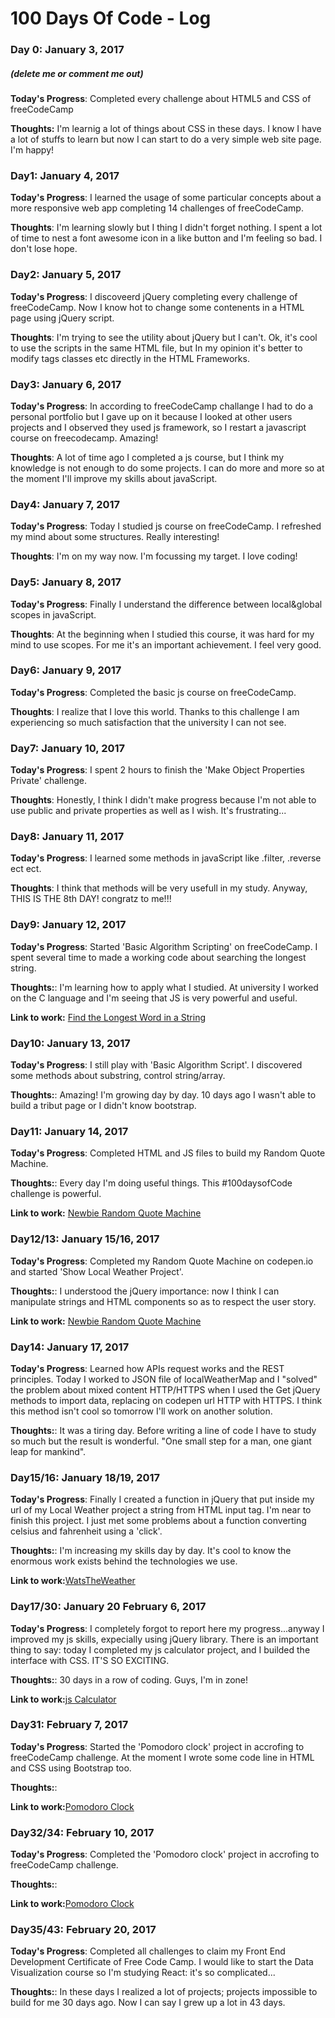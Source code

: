 # 100 Days Of Code - Log

### Day 0: January 3, 2017
##### (delete me or comment me out)

**Today's Progress**: Completed every challenge about HTML5 and CSS of freeCodeCamp

**Thoughts:** I'm learnig a lot of things about CSS in these days. I know I have a lot of stuffs to learn but now I can start to do a very simple web site page. I'm happy!

<!--**Link to work:** [Calculator App](http://www.example.com) -->

### Day1: January 4, 2017

**Today's Progress**: I learned the usage of some particular concepts about a more responsive web app completing 14 challenges of freeCodeCamp.

**Thoughts**: I'm learning slowly but I thing I didn't forget nothing. I spent a lot of time to nest a font awesome icon in a like button and I'm feeling so bad. I don't lose hope.

### Day2: January 5, 2017

**Today's Progress**: I discoveerd jQuery completing every challenge of freeCodeCamp. Now I know hot to change some contenents in a HTML page using jQuery script. 

**Thoughts**: I'm trying to see the utility about jQuery but I can't. Ok, it's cool to use the scripts in the same HTML file, but In my opinion it's better to modify tags classes etc directly in the HTML Frameworks. 


### Day3: January 6, 2017

**Today's Progress**: In according to freeCodeCamp challange I had to do a personal portfolio but I gave up on it because I looked at other users projects and I observed they used js framework, so I restart a javascript course on freecodecamp. Amazing!

**Thoughts**: A lot of time ago I completed a js course, but I think my knowledge is not enough to do some projects. I can do more and more so at the moment I'll improve my skills about javaScript. 

### Day4: January 7, 2017

**Today's Progress**: Today I studied js course on freeCodeCamp. I refreshed my mind about some structures. Really interesting!

**Thoughts**: I'm on my way now. I'm focussing my target. I love coding!

### Day5: January 8, 2017

**Today's Progress**: Finally I understand the difference between local&global scopes in javaScript.

**Thoughts**: At the beginning when I studied this course, it was hard for my mind to use scopes. For me it's an important achievement. I feel very good.

### Day6: January 9, 2017

**Today's Progress**: Completed the basic js course on freeCodeCamp. 

**Thoughts**: I realize that I love this world. Thanks to this challenge I am experiencing so much satisfaction that the university I can not see. 

### Day7: January 10, 2017

**Today's Progress**: I spent 2 hours to finish the 'Make Object Properties Private' challenge.

**Thoughts**: Honestly, I think I didn't make progress because I'm not able to use public and private properties as well as I wish. It's frustrating...

### Day8: January 11, 2017

**Today's Progress**: I learned some methods in javaScript like .filter, .reverse ect ect.

**Thoughts**: I think that methods will be very usefull in my study. Anyway, THIS IS THE 8th DAY! congratz to me!!! 

### Day9: January 12, 2017

**Today's Progress**: Started 'Basic Algorithm Scripting' on freeCodeCamp. I spent several time to made a working code about searching the longest string. 

**Thoughts:**: I'm learning how to apply what I studied. At university I worked on the C language and I'm seeing that JS is very powerful and useful.

**Link to work:** [Find the Longest Word in a String](https://www.freecodecamp.com/challenges/find-the-longest-word-in-a-string)

### Day10: January 13, 2017

**Today's Progress**: I still play with 'Basic Algorithm Script'. I discovered some methods about substring, control string/array.

**Thoughts:**: Amazing! I'm growing day by day. 10 days ago I wasn't able to build a tribut page or I didn't know bootstrap.

### Day11: January 14, 2017

**Today's Progress**: Completed HTML and JS files to build my Random Quote Machine.

**Thoughts:**: Every day I'm doing useful things. This #100daysofCode challenge is powerful.

**Link to work:** [Newbie Random Quote Machine](https://github.com/cannicombustiva/Newbie-Random-quote-machine-)

### Day12/13: January 15/16, 2017

**Today's Progress**: Completed my Random Quote Machine on codepen.io and started 'Show Local Weather Project'.

**Thoughts:**: I understood the jQuery importance: now I think I can manipulate strings and HTML components so as to respect the user story.

**Link to work:** [Newbie Random Quote Machine](https://github.com/cannicombustiva/Newbie-Random-quote-machine-)

### Day14: January 17, 2017

**Today's Progress**: Learned how APIs request works and the REST principles. Today I worked to JSON file of localWeatherMap and I "solved" the problem about mixed content HTTP/HTTPS when I used the Get jQuery methods to import data, replacing on codepen url HTTP with HTTPS. I think this method isn't cool so tomorrow I'll work on another solution.

**Thoughts:**: It was a tiring day. Before writing a line of code I have to study so much but the result is wonderful. "One small step for a man, one giant leap for mankind".

### Day15/16: January 18/19, 2017

**Today's Progress**: Finally I created a function in jQuery that put inside my url of my Local Weather project a string from HTML input tag. I'm near to finish this project. I just met some problems about a function converting celsius and fahrenheit using a 'click'.

**Thoughts:**: I'm increasing my skills day by day. It's cool to know the enormous work exists behind the technologies we use.

**Link to work:**[WatsTheWeather](http://codepen.io/Cannicombustiva/pen/WRGWZp)

### Day17/30: January 20 February 6, 2017

**Today's Progress**: I completely forgot to report here my progress...anyway I improved my js skills, expecially using jQuery library. There is an important thing to say: today I completed my js calculator project, and I builded the interface with CSS. IT'S SO EXCITING. 

**Thoughts:**: 30 days in a row of coding. Guys, I'm in zone!

**Link to work:**[js Calculator](http://codepen.io/Cannicombustiva/full/KaeQPM)

### Day31: February 7, 2017

**Today's Progress**: Started the 'Pomodoro clock' project in accrofing to freeCodeCamp challenge. At the moment I wrote some code line in HTML and CSS using Bootstrap too.

**Thoughts:**: 

**Link to work:**[Pomodoro Clock](http://codepen.io/Cannicombustiva/pen/EZpqdg)

### Day32/34: February 10, 2017

**Today's Progress**: Completed the 'Pomodoro clock' project in accrofing to freeCodeCamp challenge. 

**Thoughts:**: 

**Link to work:**[Pomodoro Clock](http://codepen.io/Cannicombustiva/pen/EZpqdg)

### Day35/43: February 20, 2017

**Today's Progress**: Completed all challenges to claim my Front End Development Certificate of Free Code Camp. I would like to start the Data Visualization course so I'm studying React: it's so complicated...

**Thoughts:**: In these days I realized a lot of projects; projects impossible to build for me 30 days ago. Now I can say I grew up a lot in 43 days.


